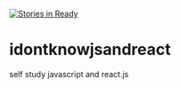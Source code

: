[![Stories in Ready](https://badge.waffle.io/StandardNerd/idontknowjsandreact.png?label=ready&title=Ready)](https://waffle.io/StandardNerd/idontknowjsandreact)
# idontknowjsandreact
self study javascript and react.js
